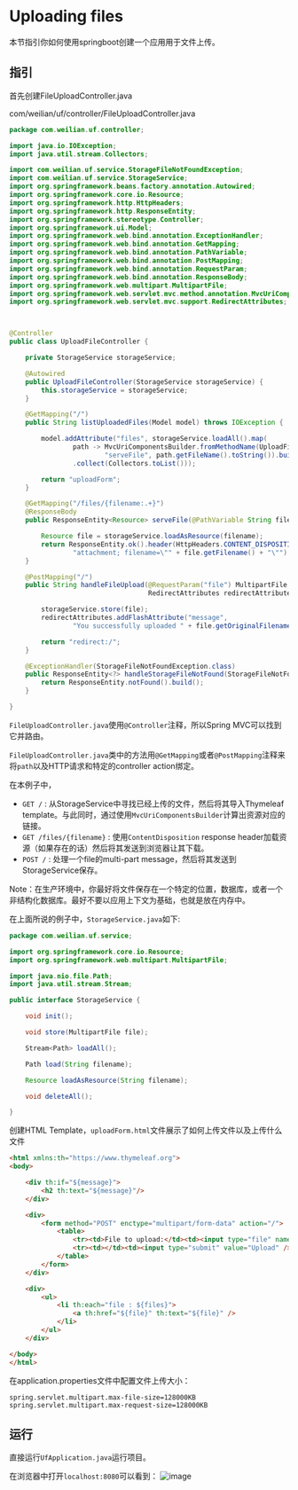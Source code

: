 # Uploading files
本节指引你如何使用springboot创建一个应用用于文件上传。

## 指引
首先创建FileUploadController.java

com/weilian/uf/controller/FileUploadController.java

````java
package com.weilian.uf.controller;

import java.io.IOException;
import java.util.stream.Collectors;

import com.weilian.uf.service.StorageFileNotFoundException;
import com.weilian.uf.service.StorageService;
import org.springframework.beans.factory.annotation.Autowired;
import org.springframework.core.io.Resource;
import org.springframework.http.HttpHeaders;
import org.springframework.http.ResponseEntity;
import org.springframework.stereotype.Controller;
import org.springframework.ui.Model;
import org.springframework.web.bind.annotation.ExceptionHandler;
import org.springframework.web.bind.annotation.GetMapping;
import org.springframework.web.bind.annotation.PathVariable;
import org.springframework.web.bind.annotation.PostMapping;
import org.springframework.web.bind.annotation.RequestParam;
import org.springframework.web.bind.annotation.ResponseBody;
import org.springframework.web.multipart.MultipartFile;
import org.springframework.web.servlet.mvc.method.annotation.MvcUriComponentsBuilder;
import org.springframework.web.servlet.mvc.support.RedirectAttributes;



@Controller
public class UploadFileController {

    private StorageService storageService;

    @Autowired
    public UploadFileController(StorageService storageService) {
        this.storageService = storageService;
    }

    @GetMapping("/")
    public String listUploadedFiles(Model model) throws IOException {

        model.addAttribute("files", storageService.loadAll().map(
                path -> MvcUriComponentsBuilder.fromMethodName(UploadFileController.class,
                        "serveFile", path.getFileName().toString()).build().toUri().toString())
                .collect(Collectors.toList()));

        return "uploadForm";
    }

    @GetMapping("/files/{filename:.+}")
    @ResponseBody
    public ResponseEntity<Resource> serveFile(@PathVariable String filename) {

        Resource file = storageService.loadAsResource(filename);
        return ResponseEntity.ok().header(HttpHeaders.CONTENT_DISPOSITION,
                "attachment; filename=\"" + file.getFilename() + "\"").body(file);
    }

    @PostMapping("/")
    public String handleFileUpload(@RequestParam("file") MultipartFile file,
                                   RedirectAttributes redirectAttributes) {

        storageService.store(file);
        redirectAttributes.addFlashAttribute("message",
                "You successfully uploaded " + file.getOriginalFilename() + "!");

        return "redirect:/";
    }

    @ExceptionHandler(StorageFileNotFoundException.class)
    public ResponseEntity<?> handleStorageFileNotFound(StorageFileNotFoundException exc) {
        return ResponseEntity.notFound().build();
    }

}
````
`FileUploadController.java`使用`@Controller`注释，所以Spring MVC可以找到它并路由。

`FileUploadController.java`类中的方法用`@GetMapping`或者`@PostMapping`注释来将`path`以及HTTP请求和特定的controller action绑定。

在本例子中，
* `GET /` : 从StorageService中寻找已经上传的文件，然后将其导入Thymeleaf template。与此同时，通过使用`MvcUriComponentsBuilder`计算出资源对应的链接。
* `GET /files/{filename}` : 使用`ContentDisposition` response header加载资源（如果存在的话）然后将其发送到浏览器让其下载。
* `POST /` : 处理一个file的multi-part message，然后将其发送到StorageService保存。

Note：在生产环境中，你最好将文件保存在一个特定的位置，数据库，或者一个非结构化数据库。最好不要以应用上下文为基础，也就是放在内存中。

在上面所说的例子中，`StorageService.java`如下:
````java
package com.weilian.uf.service;

import org.springframework.core.io.Resource;
import org.springframework.web.multipart.MultipartFile;

import java.nio.file.Path;
import java.util.stream.Stream;

public interface StorageService {

	void init();

	void store(MultipartFile file);

	Stream<Path> loadAll();

	Path load(String filename);

	Resource loadAsResource(String filename);

	void deleteAll();

}
````
创建HTML Template，`uploadForm.html`文件展示了如何上传文件以及上传什么文件 
````html
<html xmlns:th="https://www.thymeleaf.org">
<body>

	<div th:if="${message}">
		<h2 th:text="${message}"/>
	</div>

	<div>
		<form method="POST" enctype="multipart/form-data" action="/">
			<table>
				<tr><td>File to upload:</td><td><input type="file" name="file" /></td></tr>
				<tr><td></td><td><input type="submit" value="Upload" /></td></tr>
			</table>
		</form>
	</div>

	<div>
		<ul>
			<li th:each="file : ${files}">
				<a th:href="${file}" th:text="${file}" />
			</li>
		</ul>
	</div>

</body>
</html>
````
在application.properties文件中配置文件上传大小：
````properties
spring.servlet.multipart.max-file-size=128000KB
spring.servlet.multipart.max-request-size=128000KB
````
## 运行
直接运行`UfApplication.java`运行项目。

在浏览器中打开`localhost:8080`可以看到：
![image](https://github.com/xiaozhch5/spring-guides/uploading-files/images/uplpad.png)
